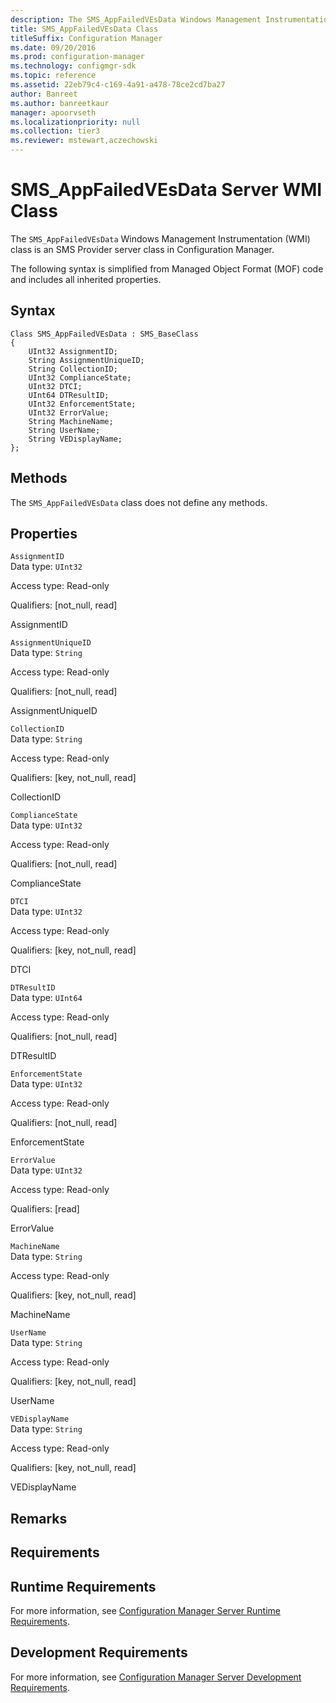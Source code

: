 ```yaml
---
description: The SMS_AppFailedVEsData Windows Management Instrumentation (WMI) class is an SMS Provider server class in Configuration Manager.
title: SMS_AppFailedVEsData Class
titleSuffix: Configuration Manager
ms.date: 09/20/2016
ms.prod: configuration-manager
ms.technology: configmgr-sdk
ms.topic: reference
ms.assetid: 22eb79c4-c169-4a91-a478-78ce2cd7ba27
author: Banreet
ms.author: banreetkaur
manager: apoorvseth
ms.localizationpriority: null
ms.collection: tier3
ms.reviewer: mstewart,aczechowski
---
```


# SMS_AppFailedVEsData Server WMI Class

The `SMS_AppFailedVEsData` Windows Management Instrumentation (WMI) class is an SMS Provider server class in Configuration Manager.

The following syntax is simplified from Managed Object Format (MOF) code and includes all inherited properties.

## Syntax  

```  
Class SMS_AppFailedVEsData : SMS_BaseClass  
{  
    UInt32 AssignmentID;  
    String AssignmentUniqueID;  
    String CollectionID;  
    UInt32 ComplianceState;  
    UInt32 DTCI;  
    UInt64 DTResultID;  
    UInt32 EnforcementState;  
    UInt32 ErrorValue;  
    String MachineName;  
    String UserName;  
    String VEDisplayName;  
};  
```  

## Methods  
 The `SMS_AppFailedVEsData` class does not define any methods.  

## Properties  
 `AssignmentID`  
 Data type: `UInt32`  

 Access type: Read-only  

 Qualifiers: [not_null, read]  

 AssignmentID    

 `AssignmentUniqueID`  
 Data type: `String`  

 Access type: Read-only  

 Qualifiers: [not_null, read]  

 AssignmentUniqueID    

 `CollectionID`  
 Data type: `String`  

 Access type: Read-only  

 Qualifiers: [key, not_null, read]  

 CollectionID    

 `ComplianceState`  
 Data type: `UInt32`  

 Access type: Read-only  

 Qualifiers: [not_null, read]  

 ComplianceState    

 `DTCI`  
 Data type: `UInt32`  

 Access type: Read-only  

 Qualifiers: [key, not_null, read]  

 DTCI    

 `DTResultID`  
 Data type: `UInt64`  

 Access type: Read-only  

 Qualifiers: [not_null, read]  

 DTResultID    

 `EnforcementState`  
 Data type: `UInt32`  

 Access type: Read-only  

 Qualifiers: [not_null, read]  

 EnforcementState    

 `ErrorValue`  
 Data type: `UInt32`  

 Access type: Read-only  

 Qualifiers: [read]  

 ErrorValue    

 `MachineName`  
 Data type: `String`  

 Access type: Read-only  

 Qualifiers: [key, not_null, read]  

 MachineName    

 `UserName`  
 Data type: `String`  

 Access type: Read-only  

 Qualifiers: [key, not_null, read]  

 UserName    

 `VEDisplayName`  
 Data type: `String`  

 Access type: Read-only  

 Qualifiers: [key, not_null, read]  

 VEDisplayName    

## Remarks  

## Requirements  

## Runtime Requirements  
 For more information, see [Configuration Manager Server Runtime Requirements](../../../develop/core/reqs/server-runtime-requirements.md).  

## Development Requirements  
 For more information, see [Configuration Manager Server Development Requirements](../../../develop/core/reqs/server-development-requirements.md).
